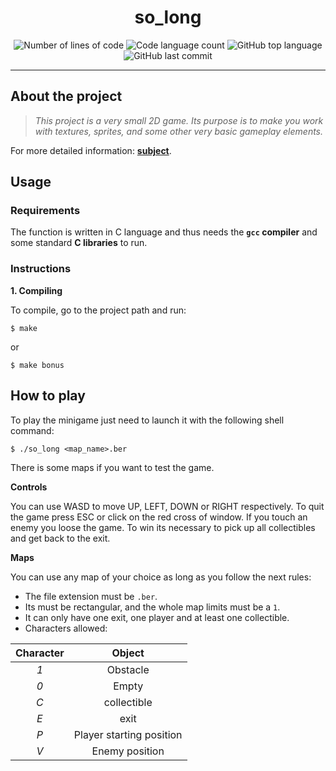 <h1 align="center">
  so_long
</h1>

<p align="center">
	<img alt="Number of lines of code" src="https://img.shields.io/tokei/lines/github/LineGM/so_long?color=critical"/>
	<img alt="Code language count" src="https://img.shields.io/github/languages/count/LineGM/so_long?color=yellow"/>
	<img alt="GitHub top language" src="https://img.shields.io/github/languages/top/LineGM/so_long?color=blue"/>
	<img alt="GitHub last commit" src="https://img.shields.io/github/last-commit/LineGM/so_long?color=green"/>
</p>

---

## About the project

> _This project is a very small 2D game.
Its purpose is to make you work with textures, sprites, and some other very basic gameplay elements._

For more detailed information: [**subject**](https://github.com/LineGM/so_long/blob/main/so_long_en.pdf).

## Usage

### Requirements

The function is written in C language and thus needs the **`gcc` compiler** and some standard **C libraries** to run.

### Instructions

**1. Compiling**

To compile, go to the project path and run:

```shell
$ make
```

or

```shell
$ make bonus
```

## How to play

To play the minigame just need to launch it with the following shell command:

```shell
$ ./so_long <map_name>.ber
```

There is some maps if you want to test the game.

**Controls**

You can use WASD to move UP, LEFT, DOWN or RIGHT respectively.
To quit the game press ESC or click on the red cross of window.
If you touch an enemy you loose the game.
To win its necessary to pick up all collectibles and get back to the exit.

**Maps**

You can use any map of your choice as long as you follow the next rules:

* The file extension must be `.ber`.
* Its must be rectangular, and the whole map limits must be a `1`.
* It can only have one exit, one player and at least one collectible.
* Characters allowed:

|  Character  |          Object          |
|:-----------:|:------------------------:|
|     *1*     | Obstacle                 |
|     *0*     | Empty                    |
|     *C*     | collectible              |
|     *E*     | exit                     |
|     *P*     | Player starting position |
|     *V*     | Enemy position           |
